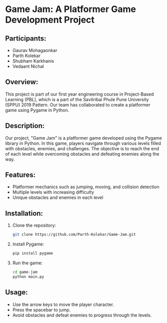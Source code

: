 # Game Jam: A Platformer Game Development Project

## Participants:
- Gaurav Mohagaonkar
- Parth Kolekar
- Shubham Karkhanis
- Vedaant Nichal

## Overview:
This project is part of our first year engineering course in Project-Based Learning (PBL), which is a part of the Savitribai Phule Pune University (SPPU) 2019 Pattern. Our team has collaborated to create a platformer game using Pygame in Python.

## Description:
Our project, "Game Jam" is a platformer game developed using the Pygame library in Python. In this game, players navigate through various levels filled with obstacles, enemies, and challenges. The objective is to reach the end of each level while overcoming obstacles and defeating enemies along the way.

## Features:
- Platformer mechanics such as jumping, moving, and collision detection
- Multiple levels with increasing difficulty
- Unique obstacles and enemies in each level

## Installation:
1. Clone the repository:
    ```bash
    git clone https://github.com/Parth-Kolekar/Game-Jam.git
    ```
2. Install Pygame:
    ```bash
    pip install pygame
    ```
3. Run the game:
    ```bash
    cd game-jam
    python main.py
    ```

## Usage:
- Use the arrow keys to move the player character.
- Press the spacebar to jump.
- Avoid obstacles and defeat enemies to progress through the levels.